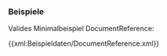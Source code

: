 ### Beispiele

Valides Minimalbeispiel DocumentReference:

{{xml:Beispieldaten/DocumentReference.xml}}
